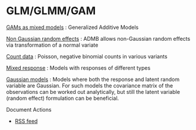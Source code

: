 #  GLM/GLMM/GAM

[GAMs as mixed models][1]
:  Generalized Additive Models

[Non Gaussian random effects][2]
:  ADMB allows non-Gaussian random effects via transformation of a normal variate

[Count data][3]
:  Poisson, negative binomial counts in various variants

[Mixed response][4]
:  Models with responses of different types

[Gaussian models][5]
:  Models where both the response and latent random variable are Gaussian. For such models the covariance matrix of the observations can be worked out analytically, but still the latent variable (random effect) formulation can be beneficial.

Document Actions

* [RSS feed][6]

[1]: ./gams-as-mixed-models.html
[2]: ./non-gaussian-random-effects.html
[3]: ./count-data.html
[4]: ./mixed-response.html
[5]: ./gaussian-models.html
[6]: ./RSS ""
